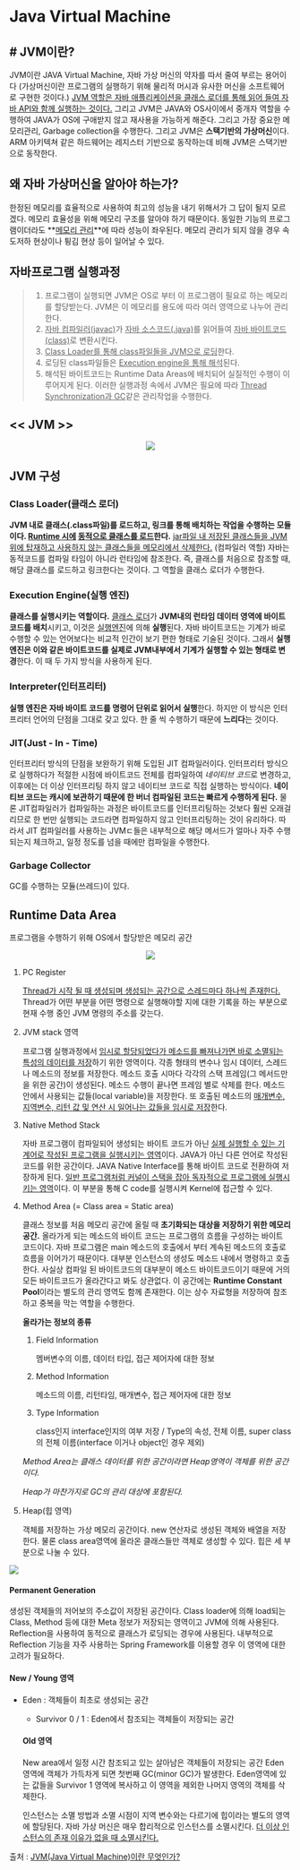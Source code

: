 # Java Virtual Machine

## # JVM이란?

JVM이란 JAVA Virtual Machine, 자바 가상 머신의 약자를 따서 줄여 부르는 용어이다 (가상머신이란 프로그램의 실행하기 위해 물리적 머시과 유사한 머신을 소프트웨어로 구현한 것이다.) <u>JVM 역할은 자바 애플리케이션을 클래스 로더를 통해 읽어 들여 자바 API와 함께 실행하는 것이다.</u> 그리고 JVM은 JAVA와 OS사이에서 중개자 역할을 수행하여 JAVA가 OS에 구애받지 않고 재사용을 가능하게 해준다. 그리고 가장 중요한 메모리관리, Garbage collection을 수행한다. 그리고 JVM은 **스택기반의 가상머신**이다. ARM 아키텍쳐 같은 하드웨어는 레지스터  기반으로 동작하는데 비해 JVM은 스택기반으로 동작한다.



## 왜 자바 가상머신을 알아야 하는가?

한정된 메모리를 효율적으로 사용하여 최고의 성능을 내기 위해서가 그 답이 될지 모르겠다. 메모리 효율성을 위해 메모리 구조를 알아야 하기 때문이다. 동일한 기능의 프로그램이더라도 **<u>메모리 관리</u>**에 따라 성능이 좌우된다. 메모리 관리가 되지 않을 경우 속도저하 현상이나 튕김 현상 등이 일어날 수 있다.



## 자바프로그램 실행과정

> 1. 프로그램이 실행되면 JVM은 OS로 부터 이 프로그램이 필요로 하는 메모리를 할당받는다. JVM은 이 메모리를 용도에 따라 여러 영역으로 나누어 관리한다.
> 2. <u>자바 컴파일러(javac)</u>가 <u>자바 소스코드(.java)</u>를 읽어들여 <u>자바 바이트코드(class)</u>로 변환시킨다.
> 3. <u>Class Loader를 통해 class파일들을 JVM으로 로딩</u>한다.
> 4. 로딩된 class파일들은 <u>Execution engine을 통해 해석</u>된다.
> 5. 해석된 바이트코드는 Runtime Data Areas에 배치되어 실질적인 수행이 이루어지게 된다. 이러한 실행과정 속에서 JVM은 필요에 따라 <u>Thread Synchronization과 GC</u>같은 관리작업을 수행한다.



## << JVM >>

<p align="center">
  <img src="../assets/img/jvm.PNG"/>
</p>



## JVM 구성

### Class Loader(클래스 로더)

**JVM 내로 클래스(.class파일)를 로드하고, 링크를 통해 배치하는 작업을 수행하는 모듈이다. <u>Runtime 시에</u> <u>동적으로 클래스를 로드</u>한다.** <u>jar파일 내 저장된 클래스들을 JVM위에 탑재하고 사용하지 않는 클래스들을 메모리에서 삭제한다.</u> (컴파일러 역할) 자바는 동적코드를 컴파일 타임이 아니라 런타임에 참조한다. 즉, 클래스를 처음으로 참조할 때, 해당 클래스를 로드하고 링크한다는 것이다. 그 역할을 클래스 로더가 수행한다.

### Execution Engine(실행 엔진)

**클래스를 실행시키는 역할이다.** <u>클래스 로더</u>가 **JVM내의 런타임 데이터 영역에 바이트 코드를 배치**시키고, 이것은 <u>실행엔진</u>에 의해 **실행**된다. 자바 바이트코드는 기계가 바로 수행할 수 있는 언어보다는 비교적 인간이 보기 편한 형태로 기술된 것이다. 그래서 **실행 엔진은 이와 같은 바이트코드를 실제로 JVM내부에서 기계가 실행할 수 있는 형태로 변경**한다. 이 때 두 가지 방식을 사용하게 된다.

### Interpreter(인터프리터)

**실행 엔진은 자바 바이트 코드를 명령어 단위로 읽어서 실행**한다. 하지만 이 방식은 인터프리터 언어의 단점을 그대로 갖고 있다. 한 줄 씩 수행하기 때문에 **느리다**는 것이다.

### JIT(Just - In - Time)

인터프리터 방식의 단점을 보완하기 위해 도입된 JIT 컴파일러이다. 인터프리터 방식으로 실행하다가 적절한 시점에 바이트코드 전체를 컴파일하여 *네이티브 코드*로 변경하고, 이후에는 더 이상 인터프리팅 하지 않고 네이티브 코드로 직접 실행하는 방식이다. **네이티브 코드는 캐시에 보관하기 때문에 한 버너 컴파일된 코드는 빠르게 수행하게 된다.** 물론 JIT컴파일러가 컴파일하는 과정은 바이트코드를 인터프리팅하는 것보다 훨씬 오래걸리므로 한 번만 실행되는 코드라면 컴파일하지 않고 인터프리팅하는 것이 유리하다. 따라서 JIT 컴파일러를 사용하는 JVMㄷ들은 내부적으로 해당 메서드가 얼마나 자주 수행되는지 체크하고, 일정 정도를 넘을 때에만 컴파일을 수행한다.

### Garbage Collector

GC를 수행하는 모듈(쓰레드)이 있다.



## Runtime Data Area

프로그램을 수행하기 위해 OS에서 할당받은 메모리 공간

<p align="center">
  <img src="../assets/img/RuntimeDataArea.PNG"/>
</p>



1. PC Register

   <u>Thread가 시작 될 때 생성되며 생성되는 공간으로 스레드마다 하나씩 존재한다.</u> Thread가 어떤 부분을 어떤 명령으로 실행해야할 지에 대한 기록을 하는 부분으로 현재 수행 중인 JVM 명령의 주소를 갖는다.

2. JVM stack 영역

   프로그램 실행과정에서 <u>임시로 할당되었다가 메소드를 빠져나가면 바로 소멸되는 특성의 데이터를 저장</u>하기 위한 영역이다. 각종 형태의 변수나 임시 데이터, 스레드나 메소드의 정보를 저장한다. 메소드 호출 시마다 각각의 스택 프레임(그 메서드만을 위한 공간)이 생성된다. 메소드 수행이 끝나면 프레임 별로 삭제를 한다. 메소드 안에서 사용되는 값들(local variable)을 저장한다. 또 호출된 메소드의 <u>매개변수, 지역변수, 리턴 값 및 연산 시 일어나는 값들을 임시로 저장</u>한다.

3. Native Method Stack

   자바 프로그램이 컴파일되어 생성되는 바이트 코드가 아닌 <u>실제 실행할 수 있는 기계어로 작성된 프로그램을 실행시키는 영역</u>이다. JAVA가 아닌 다른 언어로 작성된 코드를 위한 공간이다. JAVA Native Interface를 통해 바이트 코드로 전환하여 저장하게 된다. <u>일반 프로그램처럼 커널이 스택을 잡아 독자적으로 프로그램에 실행시키는 영역</u>이다. 이 부분을 통해 C code를 실행시켜 Kernel에 접근할 수 있다.

4. Method Area (= Class area = Static area)

   클래스 정보를 처음 메모리 공간에 올릴 때 **초기화되는 대상을 저장하기 위한 메모리 공간.** 올라가게 되는 메소드의 바이트 코드는 프로그램의 흐름을 구성하는 바이트 코드이다. 자바 프로그램은 main 메소드의 호출에서 부터 계속된 메소드의 호출로 흐름을 이어가기 때문이다. 대부분 인스턴스의 생성도 메소드 내에서 명령하고 호출한다. 사실상 컴파일 된 바이트코드의 대부분이 메소드 바이트코드이기 때문에 거의 모든 바이트코드가 올라간다고 봐도 상관없다. 이 공간에는 **Runtime Constant Pool**이라는 별도의 관리 영역도 함께 존재한다. 이는 상수 자료형을 저장하여 참조하고 중복을 막는 역할을 수행한다.

   

   **올라가는 정보의 종류**

   1. Field Information

      멤버변수의 이름, 데이터 타입, 접근 제어자에 대한 정보

   2. Method Information

      메소드의 이름, 리턴타임, 매개변수, 접근 제어자에 대한 정보

   3. Type Information

      class인지 interface인지의 여부 저장 / Type의 속성, 전체 이름, super class의 전체 이름(interface 이거나 object인 경우 제외)

   

   *Method Area는 클래스 데이터를 위한 공간이라면 Heap영역이 객체를 위한 공간이다.*

   *Heap가 마찬가지로 GC의 관리 대상에 포함된다.*

5. Heap(힙 영역)

   객체를 저장하는 가상 메모리 공간이다. new 연산자로 생성된 객체와 배열을 저장한다. 물론 class area영역에 올라온 클래스들만 객체로 생성할 수 있다. 힙은 세 부분으로 나눌 수 있다.

   <p align="center">
  <img src="../assets/img/heap.PNG"/>
   </p>

   

   #### Permanent Generation

   생성된 객체들의 저어보의 주소값이 저장된 공간이다. Class loader에 의해 load되는 Class, Method 등에 대한 Meta 정보가 저장되는 영역이고 JVM에 의해 사용된다. Reflection을 사용하여 동적으로 클래스가 로딩되는 경우에 사용된다. 내부적으로 Reflection 기능을 자주 사용하는 Spring Framework를 이용할 경우 이 영역에 대한 고려가 필요하다.

   #### New / Young 영역
   
- Eden : 객체들이 최초로 생성되는 공간
   - Survivor 0 / 1 : Eden에서 참조되는 객체들이 저장되는 공간

   #### Old 영역

   New area에서 일정 시간 참조되고 있는 살아남은 객체들이 저장되는 공간 Eden 영역에 객체가 가득차게 되면 첫번째 GC(minor GC)가 발생한다. Eden영역에 있는 값들을 Survivor 1 영역에 복사하고 이 영역을 제외한 나머지 영역의 객체를 삭제한다.

   
   
   인스턴스는 소멸 방법과 소멸 시점이 지역 변수와는 다르기에 힙이라는 별도의 영역에 할당된다. 자바 가상 머신은 매우 합리적으로 인스턴스를 소멸시킨다. <u>더 이상 인스턴스의 존재 이유가 없을 때 소멸시킨다.</u>



출처 : [JVM(Java Virtual Machine)이란 무엇인가?](https://asfirstalways.tistory.com/158)


